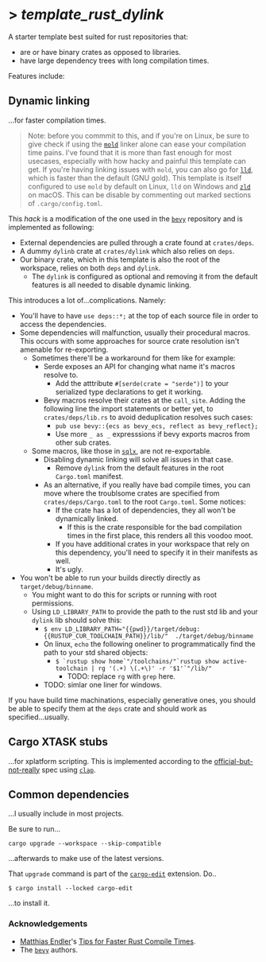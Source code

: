 # > *template_rust_dylink*

A starter template best suited for rust repositories that:

- are or have binary crates as opposed to libraries.
- have large dependency trees with long compilation times.

Features include:

## Dynamic linking

...for faster compilation times. 

> Note: before you commmit to this, and if you're on Linux, be sure to give check if using the [`mold`][mold] linker alone can ease your compilation time pains. I've found that it is more than fast enough for most usecases, especially with how hacky and painful this template can get. If you're having linking issues with `mold`, you can also go for [`lld`][lld], which is faster than the default (GNU gold). This template is itself configured to use `mold` by default on Linux, `lld` on Windows and [`zld`][zld] on macOS. This can be disable by commenting out marked sections of `.cargo/config.toml`.

This *hack* is a modification of the one used in the [`bevy`][bevy] repository and is implemented as following:

* External dependencies are pulled through a crate found at `crates/deps`.
*  A dummy `dylinb` crate at `crates/dylink` which also relies on `deps`. 
*  Our binary crate, which in this template is also the root of the workspace, relies on both `deps` and `dylink`.
   -  The `dylink` is configured as optional and removing it from the default features is all needed to disable dynamic linking.


This introduces a lot of...complications. Namely:

* You'll have to have `use deps::*;` at the top of each source file in order to access the dependencies.
* Some dependencies will malfunction, usually their procedural macros. This occurs with some approaches for source crate resolution isn't amenable for re-exporting.
   - Sometimes there'll be a workaround for them like for example:
       + Serde exposes an API for changing what name it's macros resolve to. 
         * Add the atttribute `#[serde(crate = "serde")]` to your serialized type declarations to get it working.
       + Bevy macros resolve their crates at the `call_site`. Adding the following line the import statements or better yet, to `crates/deps/lib.rs` to avoid deduplication resolves such cases:
           * `pub use bevy::{ecs as bevy_ecs, reflect as bevy_reflect};`
           * Use more `_ as _` expresssions if bevy exports macros from other sub crates.
   - Some macros, like those in [`sqlx`][sqlx], are not re-exportable.
       + Disabling dynamic linking will solve all issues in that case.
           * Remove `dylink` from the default features in the root `Cargo.toml` manifest.
       + As an alternative, if you really have bad compile times, you can move where the troublsome crates are specified from `crates/deps/Cargo.toml` to the root `Cargo.toml`. Some notices:
           * If the crate has a lot of dependencies, they all won't be dynamically linked. 
             - If this is the crate responsible for the bad compilation times in the first place, this renders all this voodoo moot.
           * If you have additional crates in your workspace that rely on this dependency, you'll need to specify it in their manifests as well.
           * It's ugly.
* You won't be able to run your builds directly directly as `target/debug/binname`. 
    - You might want to do this for scripts or running with root permissions.
    - Using `LD_LIBRARY_PATH` to provide the path to the rust std lib and your `dylink` lib should solve this:
      +  ```$ env LD_LIBRARY_PATH="{{pwd}}/target/debug:{{RUSTUP_CUR_TOOLCHAIN_PATH}}/lib/"  ./target/debug/binname```
        * On linux, `echo` the following oneliner to programmatically find the path to your std shared objects:
          - ```$ `rustup show home`"/toolchains/"`rustup show active-toolchain | rg '(.+) \(.+\)' -r '$1'`"/lib/"```
            +  TODO: replace `rg` with `grep` here.
       * TODO: simlar one liner for windows.

If you have build time machinations, especially generative ones, you should be able to specify them at the `deps` crate and should work as specified...usually.

## Cargo XTASK stubs

...for xplatform scripting. This is implemented according to the [official-but-not-really](https://github.com/matklad/cargo-xtask) spec using [`clap`](https://lib.rs/crates/clap).

##  Common dependencies

...I usually include in most projects.

Be sure to run...
```
cargo upgrade --workspace --skip-compatible
``` 
...afterwards to make use of the latest versions.

That `upgrade` command is part of the [`cargo-edit`][cedit] extension. Do..

```
$ cargo install --locked cargo-edit
```

...to install it.

### Acknowledgements

- [Matthias Endler](https://endler.dev/about)'s [Tips for Faster Rust Compile Times](https://endler.dev/2020/rust-compile-times/).
- The [`bevy`][bevy] authors.

[mold]: https://github.com/rui314/mold/
[lld]: https://lld.llvm.org/
[zld]: https://github.com/michaeleisel/zld
[bevy]: https://bevyengine.org/
[cedit]: https://lib.rs/crates/cargo-edit
[sqlx]: https://lib.rs/crates/sqlx
